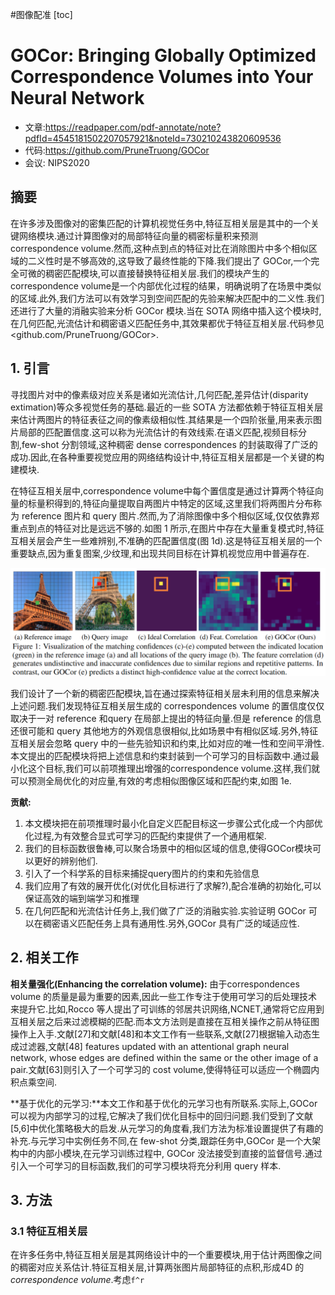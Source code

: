 #图像配准
[toc]

# GOCor: Bringing Globally Optimized Correspondence Volumes into Your Neural Network
- 文章:<https://readpaper.com/pdf-annotate/note?pdfId=4545181502207057921&noteId=730210243820609536>
- 代码:<https://github.com/PruneTruong/GOCor>
- 会议: NIPS2020

## 摘要
在许多涉及图像对的密集匹配的计算机视觉任务中,特征互相关层是其中的一个关键网络模块.通过计算图像对的局部特征向量的稠密标量积来预测correspondence volume.然而,这种点到点的特征对比在消除图片中多个相似区域的二义性时是不够高效的,这导致了最终性能的下降.我们提出了 GOCor,一个完全可微的稠密匹配模块,可以直接替换特征相关层.我们的模块产生的correspondence volume是一个内部优化过程的结果，明确说明了在场景中类似的区域.此外,我们方法可以有效学习到空间匹配的先验来解决匹配中的二义性.我们还进行了大量的消融实验来分析 GOCor 模块.当在 SOTA 网络中插入这个模块时,在几何匹配,光流估计和稠密语义匹配任务中,其效果都优于特征互相关层.代码参见 <github.com/PruneTruong/GOCor>.

## 1. 引言
寻找图片对中的像素级对应关系是诸如光流估计,几何匹配,差异估计(disparity extimation)等众多视觉任务的基础.最近的一些 SOTA 方法都依赖于特征互相关层来估计两图片的特征表征之间的像素级相似性.其结果是一个四阶张量,用来表示图片局部的匹配置信度.这可以称为光流估计的有效线索.在语义匹配,视频目标分割,few-shot 分割领域,这种稠密 dense correspondences 的封装取得了广泛的成功.因此,在各种重要视觉应用的网络结构设计中,特征互相关层都是一个关键的构建模块.

在特征互相关层中,correspondence volume中每个置信度是通过计算两个特征向量的标量积得到的,特征向量提取自两图片中特定的区域,这里我们将两图片分布称为 reference 图片和 query 图片.然而,为了消除图像中多个相似区域,仅仅依靠郑重点到点的特征对比是远远不够的.如图 1 所示,在图片中存在大量重复模式时,特征互相关层会产生一些难辨别,不准确的匹配置信度(图 1d).这是特征互相关层的一个重要缺点,因为重复图案,少纹理,和出现共同目标在计算机视觉应用中普遍存在.

![GOCor_fig1](../../Attachments/GOCor_fig1.png)
 
我们设计了一个新的稠密匹配模块,旨在通过探索特征相关层未利用的信息来解决上述问题.我们发现特征互相关层生成的 correspondences volume 的置信度仅仅取决于一对 reference 和query 在局部上提出的特征向量.但是 reference 的信息还很可能和 query 其他地方的外观信息很相似,比如场景中有相似区域.另外,特征互相关层会忽略 query 中的一些先验知识和约束,比如对应的唯一性和空间平滑性.本文提出的匹配模块将把上述信息和约束封装到一个可学习的目标函数中.通过最小化这个目标,我们可以前项推理出增强的correspondence volume.这样,我们就可以预测全局优化的对应量,有效的考虑相似图像区域和匹配约束,如图 1e.

**贡献:**
1. 本文模块把在前项推理时最小化自定义匹配目标这一步骤公式化成一个内部优化过程,为有效整合显式可学习的匹配约束提供了一个通用框架.
2. 我们的目标函数很鲁棒,可以聚合场景中的相似区域的信息,使得GOCor模块可以更好的辨别他们.
3. 引入了一个科学系的目标来捕捉query图片的约束和先验信息
4. 我们应用了有效的展开优化(对优化目标进行了求解?),配合准确的初始化,可以保证高效的端到端学习和推理
5. 在几何匹配和光流估计任务上,我们做了广泛的消融实验.实验证明 GOCor 可以在稠密语义匹配任务上具有通用性.另外,GOCor 具有广泛的域适应性.

## 2. 相关工作
**相关量强化(Enhancing the correlation volume):** 由于correspondences volume 的质量是最为重要的因素,因此一些工作专注于使用可学习的后处理技术来提升它.比如,Rocco 等人提出了可训练的邻居共识网络,NCNET,通常将它应用到互相关层之后来过滤模糊的匹配.而本文方法则是直接在互相关操作之前从特征图操作上入手.文献[27]和文献[48]和本文工作有一些联系,文献[27]根据输入动态生成过滤器,文献[48] features updated with an attentional graph neural network, whose edges are defined within the same or the other image of a pair.文献[63]则引入了一个可学习的 cost volume,使得特征可以适应一个椭圆内积点乘空间.

**基于优化的元学习:**本文工作和基于优化的元学习也有所联系.实际上,GOCor 可以视为内部学习的过程,它解决了我们优化目标中的回归问题.我们受到了文献[5,6]中优化策略极大的启发.从元学习的角度看,我们方法为标准设置提供了有趣的补充.与元学习中实例任务不同,在 few-shot 分类,跟踪任务中,GOCor 是一个大架构中的内部小模块,在元学习训练过程中, GOCor 没法接受到直接的监督信号.通过引入一个可学习的目标函数,我们的可学习模块将充分利用 query 样本.

## 3. 方法
### 3.1 特征互相关层
在许多任务中,特征互相关层是其网络设计中的一个重要模块,用于估计两图像之间的稠密对应关系估计.特征互相关层,计算两张图片局部特征的点积,形成4D 的 _correspondence volume_.考虑`f^r`
